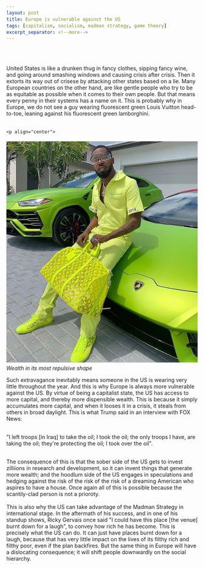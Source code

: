 ```yaml
---
layout: post
title: Europe is vulnerable against the US
tags: [capitalism, socialism, madman strategy, game theory]
excerpt_separator: <!--more-->
---
```




<br><br>

<p align="justify">
    
  
  
  United States is like a drunken thug in fancy clothes, sipping fancy wine, and going around smashing windows and causing crisis after crisis.
  Then it extorts its way out of crisese by attacking other states based on a lie. <!--more-->
  Many European countries on the other hand, are like gentle people who try to be as equitable as possible when it comes to their own people. 
  But that means every penny in their systems has a name on it. This is probably why in Europe, we do not see a guy wearing fluorescent green Louis Vuitton head-to-toe, leaning against his fluorescent green lamborghini.<br><br>
    
    <p align="center">
  <img alt="Lamborghini" src="/assets/img/pexels/lamborghini.jpg">
  <br>
    <em>Wealth in its most repulsive shape</em>
</p>

  Such extravagance inevitably means someone in the US is wearing very little throughout the year. 
  And this is why Europe is always more vulnerable against the US. 
  By virtue of being a capitalist state, the US has access to more capital, and thereby more dispensible wealth. 
  This is because it simply accumulates more capital, and when it looses it in a crisis, it steals from others in broad daylight. This is what Trump said in an interview with FOX News: <br><br>
  
  "I left troops [in Iraq] to take the oil; I took the oil; the only troops I have, are taking the oil; they're protecting the oil; I took over the oil". <br><br>
  
  The consequence of this is that the sober side of the US gets to invest zilliions in research and development, so it can invent things that generate more wealth; and the hoodlum side of the US engages in speculations and hedging against the risk of the risk of the risk of a dreaming American who aspires to have a house. Once again all of this is possible because the scantily-clad person is not a prioroty. <br><br>
  This is also why the US can take advantage of the Madman Strategy in international stage. 
  In the aftermath of his success, and in one of his standup shows, Ricky Gervais once said "I could have this place [the venue] burnt down for a laugh", to convey how rich he has become. 
  This is precisely what the US can do. It can just have places burnt down for a laugh, because that has very little impact on the lives of its filthy rich and filthy poor, even if the plan backfires. But the same thing in Europe will have a dislocating consequence; it will shift people downwardly on the social hierarchy. 
 
 
 </p>  


<br><br>
